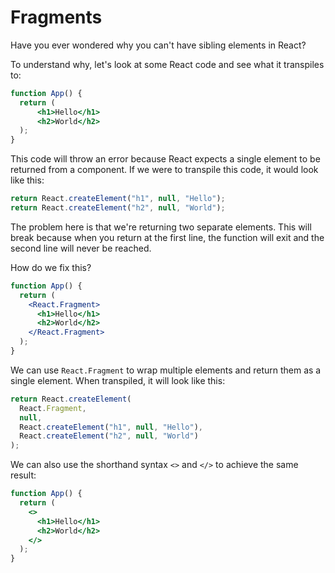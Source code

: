 # Fragments

Have you ever wondered why you can't have sibling elements in React?

To understand why, let's look at some React code and see what it transpiles to:

```jsx
function App() {
  return (
      <h1>Hello</h1>
      <h2>World</h2>
  );
}
```

This code will throw an error because React expects a single element to be returned from a component. If we were to transpile this code, it would look like this:

```jsx
return React.createElement("h1", null, "Hello");
return React.createElement("h2", null, "World");
```

The problem here is that we're returning two separate elements. This will break because when you return at the first line, the function will exit and the second line will never be reached.

How do we fix this?

```jsx
function App() {
  return (
    <React.Fragment>
      <h1>Hello</h1>
      <h2>World</h2>
    </React.Fragment>
  );
}
```

We can use `React.Fragment` to wrap multiple elements and return them as a single element. When transpiled, it will look like this:

```jsx
return React.createElement(
  React.Fragment,
  null,
  React.createElement("h1", null, "Hello"),
  React.createElement("h2", null, "World")
);
```

We can also use the shorthand syntax `<>` and `</>` to achieve the same result:

```jsx
function App() {
  return (
    <>
      <h1>Hello</h1>
      <h2>World</h2>
    </>
  );
}
```
